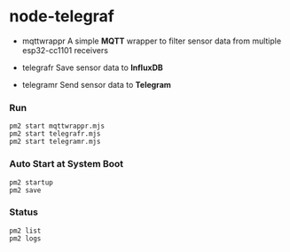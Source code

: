 # node-telegraf

* mqttwrappr
    A simple **MQTT** wrapper to filter sensor data from multiple esp32-cc1101 receivers
  
* telegrafr
    Save sensor data to **InfluxDB**
    
* telegramr
    Send sensor data to **Telegram**


### Run
```
pm2 start mqttwrappr.mjs
pm2 start telegrafr.mjs
pm2 start telegramr.mjs
```

### Auto Start at System Boot

```
pm2 startup
pm2 save
```

### Status

```
pm2 list
pm2 logs 
```
